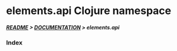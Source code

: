 
# elements.api Clojure namespace

##### [README](../../../README.md) > [DOCUMENTATION](../../COVER.md) > elements.api

### Index